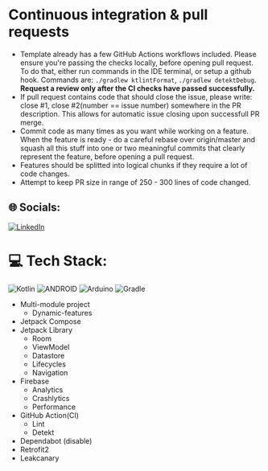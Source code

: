 # Continuous integration & pull requests
- Template already has a few GitHub Actions workflows included. Please ensure you're passing the checks locally, before opening pull request. To do that, either run commands in the IDE terminal, or setup a github hook. Commands are: `./gradlew ktlintFormat`, `./gradlew detektDebug`. **Request a review only after the CI checks have passed successfully.** <br />
- If pull request contains code that should close the issue, please write: close #1, close #2(number == issue number) somewhere in the PR description. This allows for automatic issue closing upon successfull PR merge.
- Commit code as many times as you want while working on a feature. When the feature is ready - do a careful rebase over origin/master and squash all this stuff into one or two meaningful commits that clearly represent the feature, before opening a pull request.
- Features should be splitted into logical chunks if they require a lot of code changes.
- Attempt to keep PR size in range of 250 - 300 lines of code changed.


## 🌐 Socials:
[![LinkedIn](https://img.shields.io/badge/LinkedIn-%230077B5.svg?logo=linkedin&logoColor=white)](https://linkedin.com/in/https://www.linkedin.com/in/ruslan-timkov-165255189/) 

# 💻 Tech Stack:
![Kotlin](https://img.shields.io/badge/kotlin-%230095D5.svg?style=for-the-badge&logo=kotlin&logoColor=white) ![ANDROID](https://img.shields.io/badge/android-%2320232a.svg?style=for-the-badge&logo=android&logoColor=%a4c639) ![Arduino](https://img.shields.io/badge/-Arduino-00979D?style=for-the-badge&logo=Arduino&logoColor=white) ![Gradle](https://img.shields.io/badge/Gradle-02303A.svg?style=for-the-badge&logo=Gradle&logoColor=white)

- Multi-module project
  - Dynamic-features
- Jetpack Compose
- Jetpack Library
  - Room
  - ViewModel
  - Datastore
  - Lifecycles
  - Navigation
- Firebase
  - Analytics
  - Crashlytics
  - Performance 
- GitHub Action(CI)
  - Lint
  - Detekt
- Dependabot (disable)
- Retrofit2
- Leakcanary
